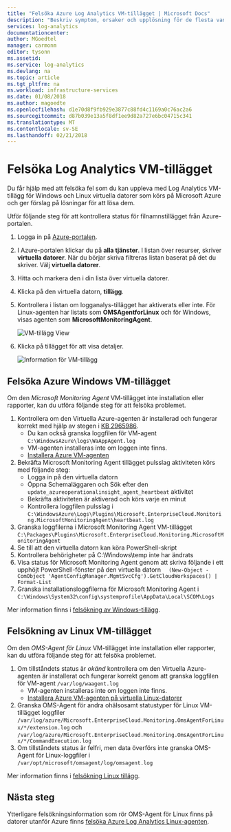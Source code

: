 ```yaml
---
title: "Felsöka Azure Log Analytics VM-tillägget | Microsoft Docs"
description: "Beskriv symptom, orsaker och upplösning för de flesta vanliga problem med Log Analytics VM-tillägg för Windows och Linux virtuella Azure-datorer."
services: log-analytics
documentationcenter: 
author: MGoedtel
manager: carmonm
editor: tysonn
ms.assetid: 
ms.service: log-analytics
ms.devlang: na
ms.topic: article
ms.tgt_pltfrm: na
ms.workload: infrastructure-services
ms.date: 01/08/2018
ms.author: magoedte
ms.openlocfilehash: d1e70d8f9fb929e3877c88fd4c1169a0c76ac2a6
ms.sourcegitcommit: d87b039e13a5f8df1ee9d82a727e6bc04715c341
ms.translationtype: MT
ms.contentlocale: sv-SE
ms.lasthandoff: 02/21/2018
---
```

# <a name="troubleshooting-the-log-analytics-vm-extension"></a>Felsöka Log Analytics VM-tillägget
Du får hjälp med att felsöka fel som du kan uppleva med Log Analytics VM-tillägg för Windows och Linux virtuella datorer som körs på Microsoft Azure och ger förslag på lösningar för att lösa dem.

Utför följande steg för att kontrollera status för filnamnstillägget från Azure-portalen.

1. Logga in på [Azure-portalen](http://portal.azure.com).
2. I Azure-portalen klickar du på **alla tjänster**. I listan över resurser, skriver **virtuella datorer**. När du börjar skriva filtreras listan baserat på det du skriver. Välj **virtuella datorer**.
3. Hitta och markera den i din lista över virtuella datorer.
3. Klicka på den virtuella datorn, **tillägg**.
4. Kontrollera i listan om logganalys-tillägget har aktiverats eller inte.  För Linux-agenten har listats som **OMSAgentforLinux** och för Windows, visas agenten som **MicrosoftMonitoringAgent**.

   ![VM-tillägg View](./media/log-analytics-azure-vmext-troubleshoot/log-analytics-vmview-extensions.png)

4. Klicka på tillägget för att visa detaljer. 

   ![Information för VM-tillägg](./media/log-analytics-azure-vmext-troubleshoot/log-analytics-vmview-extensiondetails.png)

## <a name="troubleshooting-azure-windows-vm-extension"></a>Felsöka Azure Windows VM-tillägget

Om den *Microsoft Monitoring Agent* VM-tillägget inte installation eller rapporter, kan du utföra följande steg för att felsöka problemet.

1. Kontrollera om den Virtuella Azure-agenten är installerad och fungerar korrekt med hjälp av stegen i [KB 2965986](https://support.microsoft.com/kb/2965986#mt1).
   * Du kan också granska loggfilen för VM-agent `C:\WindowsAzure\logs\WaAppAgent.log`
   * VM-agenten installeras inte om loggen inte finns.
   * [Installera Azure VM-agenten](log-analytics-quick-collect-azurevm.md#enable-the-log-analytics-vm-extension)
2. Bekräfta Microsoft Monitoring Agent tillägget pulsslag aktiviteten körs med följande steg:
   * Logga in på den virtuella datorn
   * Öppna Schemaläggaren och Sök efter den `update_azureoperationalinsight_agent_heartbeat` aktivitet
   * Bekräfta aktiviteten är aktiverad och körs varje en minut
   * Kontrollera loggfilen pulsslag i `C:\WindowsAzure\Logs\Plugins\Microsoft.EnterpriseCloud.Monitoring.MicrosoftMonitoringAgent\heartbeat.log`
3. Granska loggfilerna i Microsoft Monitoring Agent VM-tillägget `C:\Packages\Plugins\Microsoft.EnterpriseCloud.Monitoring.MicrosoftMonitoringAgent`
4. Se till att den virtuella datorn kan köra PowerShell-skript
5. Kontrollera behörigheter på C:\Windows\temp inte har ändrats
6. Visa status för Microsoft Monitoring Agent genom att skriva följande i ett upphöjt PowerShell-fönster på den virtuella datorn `  (New-Object -ComObject 'AgentConfigManager.MgmtSvcCfg').GetCloudWorkspaces() | Format-List`
7. Granska installationsloggfilerna för Microsoft Monitoring Agent i `C:\Windows\System32\config\systemprofile\AppData\Local\SCOM\Logs`

Mer information finns i [felsökning av Windows-tillägg](../virtual-machines/windows/extensions-oms.md).

## <a name="troubleshooting-linux-vm-extension"></a>Felsökning av Linux VM-tillägget
Om den *OMS-Agent för Linux* VM-tillägget inte installation eller rapporter, kan du utföra följande steg för att felsöka problemet.

1. Om tillståndets status är *okänd* kontrollera om den Virtuella Azure-agenten är installerat och fungerar korrekt genom att granska loggfilen för VM-agent `/var/log/waagent.log`
   * VM-agenten installeras inte om loggen inte finns.
   * [Installera Azure VM-agenten på virtuella Linux-datorer](log-analytics-quick-collect-azurevm.md#enable-the-log-analytics-vm-extension)
2. Granska OMS-Agent för andra ohälsosamt statustyper för Linux VM-tillägget loggfiler `/var/log/azure/Microsoft.EnterpriseCloud.Monitoring.OmsAgentForLinux/*/extension.log` och `/var/log/azure/Microsoft.EnterpriseCloud.Monitoring.OmsAgentForLinux/*/CommandExecution.log`
3. Om tillståndets status är felfri, men data överförs inte granska OMS-Agent för Linux-loggfiler i `/var/opt/microsoft/omsagent/log/omsagent.log`

Mer information finns i [felsökning Linux tillägg](../virtual-machines/linux/extensions-oms.md).

## <a name="next-steps"></a>Nästa steg

Ytterligare felsökningsinformation som rör OMS-Agent för Linux finns på datorer utanför Azure finns [felsöka Azure Log Analytics Linux-agenten](log-analytics-agent-linux-support.md).  
